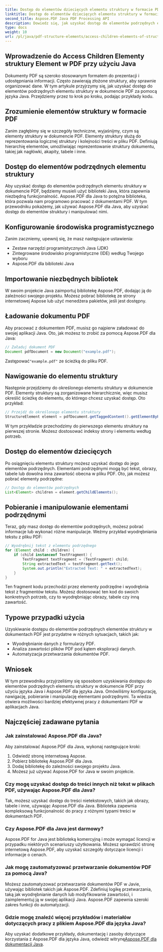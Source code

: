 ```yaml
---
title: Dostęp do elementów dziecięcych elementu struktury w formacie PDF za pomocą języka Java
linktitle: Dostęp do elementów dziecięcych elementu struktury w formacie PDF za pomocą języka Java
second_title: Aspose.PDF Java PDF Processing API
description: Dowiedz się, jak uzyskać dostęp do elementów podrzędnych elementów struktury w PDF za pomocą Java. Ten przewodnik krok po kroku z kodem źródłowym obejmuje manipulację PDF za pomocą Aspose.PDF dla Java.
type: docs
weight: 10
url: /pl/java/pdf-structure-elements/access-children-elements-of-structure-element-in-pdf-using-java/
---
```


## Wprowadzenie do Access Children Elementy struktury Element w PDF przy użyciu Java

Dokumenty PDF są szeroko stosowanym formatem do prezentacji i udostępniania informacji. Często zawierają złożone struktury, aby sprawnie organizować dane. W tym artykule przyjrzymy się, jak uzyskać dostęp do elementów podrzędnych elementu struktury w dokumencie PDF za pomocą języka Java. Przejdziemy przez to krok po kroku, podając przykłady kodu.

## Zrozumienie elementów struktury w formacie PDF

Zanim zagłębimy się w szczegóły techniczne, wyjaśnijmy, czym są elementy struktury w dokumencie PDF. Elementy struktury służą do reprezentowania logicznej struktury i kolejności treści w pliku PDF. Definiują hierarchię elementów, umożliwiając reprezentowanie struktury dokumentu, takiej jak nagłówki, akapity, tabele i inne.

## Dostęp do elementów podrzędnych elementu struktury

Aby uzyskać dostęp do elementów podrzędnych elementu struktury w dokumencie PDF, będziemy musieli użyć biblioteki Java, która zapewnia niezbędną funkcjonalność. Aspose.PDF dla Java to potężna biblioteka, która pozwala nam programowo pracować z dokumentami PDF. W tym przewodniku pokażemy, jak używać Aspose.PDF dla Java, aby uzyskać dostęp do elementów struktury i manipulować nimi.

## Konfigurowanie środowiska programistycznego

Zanim zaczniemy, upewnij się, że masz następujące ustawienia:

- Zestaw narzędzi programistycznych Java (JDK)
- Zintegrowane środowisko programistyczne (IDE) według Twojego wyboru
- Aspose.PDF dla biblioteki Java

## Importowanie niezbędnych bibliotek

W swoim projekcie Java zaimportuj bibliotekę Aspose.PDF, dodając ją do zależności swojego projektu. Możesz pobrać bibliotekę ze strony internetowej Aspose lub użyć menedżera pakietów, jeśli jest dostępny.

## Ładowanie dokumentu PDF

Aby pracować z dokumentem PDF, musisz go najpierw załadować do swojej aplikacji Java. Oto, jak możesz to zrobić za pomocą Aspose.PDF dla Java:

```java
// Załaduj dokument PDF
Document pdfDocument = new Document("example.pdf");
```

 Zastępować`"example.pdf"` ze ścieżką do pliku PDF.

## Nawigowanie do elementu struktury

Następnie przejdziemy do określonego elementu struktury w dokumencie PDF. Elementy struktury są zorganizowane hierarchicznie, więc musisz określić ścieżkę do elementu, do którego chcesz uzyskać dostęp. Oto przykład:

```java
// Przejdź do określonego elementu struktury
StructureElement element = pdfDocument.getTaggedContent().getElementByPage(1).getChildElements().get(0);
```

W tym przykładzie przechodzimy do pierwszego elementu struktury na pierwszej stronie. Możesz dostosować indeksy strony i elementu według potrzeb.

## Dostęp do elementów dziecięcych

Po osiągnięciu elementu struktury możesz uzyskać dostęp do jego elementów podrzędnych. Elementami podrzędnymi mogą być tekst, obrazy, tabele lub dowolna inna zawartość obecna w pliku PDF. Oto, jak możesz pobrać elementy podrzędne:

```java
// Dostęp do elementów podrzędnych
List<Element> children = element.getChildElements();
```

## Pobieranie i manipulowanie elementami podrzędnymi

Teraz, gdy masz dostęp do elementów podrzędnych, możesz pobrać informacje lub wykonać różne manipulacje. Weźmy przykład wyodrębniania tekstu z pliku PDF:

```java
// Wyodrębnij tekst z elementu podrzędnego
for (Element child : children) {
    if (child instanceof TextFragment) {
        TextFragment textFragment = (TextFragment) child;
        String extractedText = textFragment.getText();
        System.out.println("Extracted Text: " + extractedText);
    }
}
```

Ten fragment kodu przechodzi przez elementy podrzędne i wyodrębnia tekst z fragmentów tekstu. Możesz dostosować ten kod do swoich konkretnych potrzeb, czy to wyodrębniając obrazy, tabele czy inną zawartość.

## Typowe przypadki użycia

Uzyskiwanie dostępu do elementów podrzędnych elementów struktury w dokumentach PDF jest przydatne w różnych sytuacjach, takich jak:

- Wyodrębnianie danych z formularzy PDF.
- Analiza zawartości plików PDF pod kątem eksploracji danych.
- Automatyzacja przetwarzania dokumentów PDF.

## Wniosek

W tym przewodniku przyjrzeliśmy się sposobom uzyskiwania dostępu do elementów podrzędnych elementu struktury w dokumencie PDF przy użyciu języka Java i Aspose.PDF dla języka Java. Omówiliśmy konfigurację, nawigację, pobieranie i manipulację elementami podrzędnymi. Ta wiedza otwiera możliwości bardziej efektywnej pracy z dokumentami PDF w aplikacjach Java.

## Najczęściej zadawane pytania

### Jak zainstalować Aspose.PDF dla Java?

Aby zainstalować Aspose.PDF dla Java, wykonaj następujące kroki:
1. Odwiedź stronę internetową Aspose.
2. Pobierz bibliotekę Aspose.PDF dla Java.
3. Dodaj bibliotekę do zależności swojego projektu Java.
4. Możesz już używać Aspose.PDF for Java w swoim projekcie.

### Czy mogę uzyskać dostęp do treści innych niż tekst w plikach PDF, używając Aspose.PDF dla Java?

Tak, możesz uzyskać dostęp do treści nietekstowych, takich jak obrazy, tabele i inne, używając Aspose.PDF dla Java. Biblioteka zapewnia kompleksową funkcjonalność do pracy z różnymi typami treści w dokumentach PDF.

### Czy Aspose.PDF dla Java jest darmowy?

Aspose.PDF for Java jest biblioteką komercyjną i może wymagać licencji w przypadku niektórych scenariuszy użytkowania. Możesz sprawdzić stronę internetową Aspose.PDF, aby uzyskać szczegóły dotyczące licencji i informacje o cenach.

### Jak mogę zautomatyzować przetwarzanie dokumentów PDF za pomocą Java?

Możesz zautomatyzować przetwarzanie dokumentów PDF w Javie, używając bibliotek takich jak Aspose.PDF. Zdefiniuj logikę przetwarzania, taką jak wyodrębnianie danych lub modyfikowanie zawartości, i zaimplementuj ją w swojej aplikacji Java. Aspose.PDF zapewnia szeroki zakres funkcji do automatyzacji.

### Gdzie mogę znaleźć więcej przykładów i materiałów dotyczących pracy z plikiem Aspose.PDF dla języka Java?

Aby uzyskać dodatkowe przykłady, dokumentację i zasoby dotyczące korzystania z Aspose.PDF dla języka Java, odwiedź witrynę[Aspose.PDF dla dokumentacji Java](https://reference.aspose.com/pdf/java/).